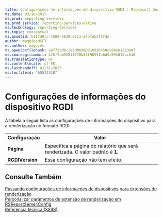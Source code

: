 ```yaml
---
title: Configurações de informações de dispositivo RGDI | Microsoft Docs
ms.date: 03/16/2017
ms.prod: reporting-services
ms.prod_service: reporting-services-native
ms.technology: reporting-services
ms.topic: conceptual
ms.assetid: b11fd9cc-3b84-4038-9611-a43feb2f6fdd
author: maggiesMSFT
ms.author: maggies
ms.openlocfilehash: a8f72dd611e9d0838001091b450ea88e61213a0f
ms.sourcegitcommit: b78f7ab9281f570b87f96991ebd9a095812cc546
ms.translationtype: HT
ms.contentlocale: pt-BR
ms.lasthandoff: 01/31/2020
ms.locfileid: "65572328"
---
```

# <a name="rgdi-device-information-settings"></a>Configurações de informações do dispositivo RGDI
  A tabela a seguir lista as configurações de informações do dispositivo para a renderização no formato RGDI.  
  
|Configuração|Valor|  
|-------------|-----------|  
|**Página**|Especifica a página do relatório que será renderizada. O valor padrão é **1**.|  
|**RGDIVersion**|Essa configuração não tem efeito.|  
  
## <a name="see-also"></a>Consulte Também  
 [Passando configurações de informações de dispositivos para extensões de renderização](../reporting-services/report-server-web-service/net-framework/passing-device-information-settings-to-rendering-extensions.md)   
 [Personalizar parâmetros de extensão de renderização em RSReportServer.Config](../reporting-services/customize-rendering-extension-parameters-in-rsreportserver-config.md)   
 [Referência técnica &#40;SSRS&#41;](../reporting-services/technical-reference-ssrs.md)  
  
  
